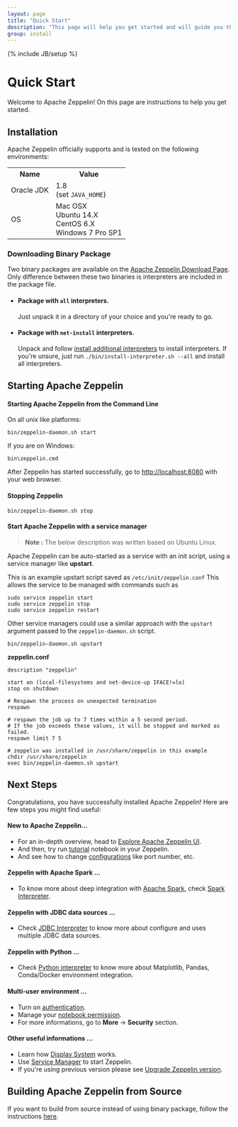 ```yaml
---
layout: page
title: "Quick Start"
description: "This page will help you get started and will guide you through installing Apache Zeppelin and running it in the command line."
group: install
---
```

<!--
Licensed under the Apache License, Version 2.0 (the "License");
you may not use this file except in compliance with the License.
You may obtain a copy of the License at

http://www.apache.org/licenses/LICENSE-2.0

Unless required by applicable law or agreed to in writing, software
distributed under the License is distributed on an "AS IS" BASIS,
WITHOUT WARRANTIES OR CONDITIONS OF ANY KIND, either express or implied.
See the License for the specific language governing permissions and
limitations under the License.
-->
{% include JB/setup %}

# Quick Start

<div id="toc"></div>

Welcome to Apache Zeppelin! On this page are instructions to help you get started.

## Installation

Apache Zeppelin officially supports and is tested on the following environments:

<table class="table-configuration">
  <tr>
    <th>Name</th>
    <th>Value</th>
  </tr>
  <tr>
    <td>Oracle JDK</td>
    <td>1.8 <br /> (set <code>JAVA_HOME</code>)</td>
  </tr>
  <tr>
    <td>OS</td>
    <td>Mac OSX <br /> Ubuntu 14.X <br /> CentOS 6.X <br /> Windows 7 Pro SP1</td>
  </tr>
</table>

### Downloading Binary Package

Two binary packages are available on the [Apache Zeppelin Download Page](http://zeppelin.apache.org/download.html). Only difference between these two binaries is interpreters are included in the package file.

- #### Package with `all` interpreters.

  Just unpack it in a directory of your choice and you're ready to go.

- #### Package with `net-install` interpreters.

  Unpack and follow [install additional interpreters](../manual/interpreterinstallation.html) to install interpreters. If you're unsure, just run `./bin/install-interpreter.sh --all` and install all interpreters.

## Starting Apache Zeppelin

#### Starting Apache Zeppelin from the Command Line

On all unix like platforms:

```
bin/zeppelin-daemon.sh start
```

If you are on Windows:

```
bin\zeppelin.cmd
```

After Zeppelin has started successfully, go to [http://localhost:8080](http://localhost:8080) with your web browser.

#### Stopping Zeppelin

```
bin/zeppelin-daemon.sh stop
```

#### Start Apache Zeppelin with a service manager

> **Note :** The below description was written based on Ubuntu Linux.

Apache Zeppelin can be auto-started as a service with an init script, using a service manager like **upstart**.

This is an example upstart script saved as `/etc/init/zeppelin.conf`
This allows the service to be managed with commands such as

```
sudo service zeppelin start  
sudo service zeppelin stop  
sudo service zeppelin restart
```

Other service managers could use a similar approach with the `upstart` argument passed to the `zeppelin-daemon.sh` script.

```
bin/zeppelin-daemon.sh upstart
```

**zeppelin.conf**

```
description "zeppelin"

start on (local-filesystems and net-device-up IFACE!=lo)
stop on shutdown

# Respawn the process on unexpected termination
respawn

# respawn the job up to 7 times within a 5 second period.
# If the job exceeds these values, it will be stopped and marked as failed.
respawn limit 7 5

# zeppelin was installed in /usr/share/zeppelin in this example
chdir /usr/share/zeppelin
exec bin/zeppelin-daemon.sh upstart
```


## Next Steps

Congratulations, you have successfully installed Apache Zeppelin! Here are few steps you might find useful:

#### New to Apache Zeppelin...
 * For an in-depth overview, head to [Explore Apache Zeppelin UI](../quickstart/explorezeppelinui.html).
 * And then, try run [tutorial](http://localhost:8080/#/notebook/2A94M5J1Z) notebook in your Zeppelin.
 * And see how to change [configurations](./configuration.html) like port number, etc.

#### Zeppelin with Apache Spark ...
 * To know more about deep integration with [Apache Spark](http://spark.apache.org/), check [Spark Interpreter](../interpreter/spark.html).

#### Zeppelin with JDBC data sources ...
 * Check [JDBC Interpreter](../interpreter/jdbc.html) to know more about configure and uses multiple JDBC data sources.

#### Zeppelin with Python ...
 * Check [Python interpreter](../interpreter/python.html) to know more about Matplotlib, Pandas, Conda/Docker environment integration.


#### Multi-user environment ...
 * Turn on [authentication](../security/shiroauthentication.html).
 * Manage your [notebook permission](../security/notebook_authorization.html).
 * For more informations, go to **More** -> **Security** section.

#### Other useful informations ...
 * Learn how [Display System](../displaysystem/basicdisplaysystem.html) works.
 * Use [Service Manager](#start-apache-zeppelin-with-a-service-manager) to start Zeppelin.
 * If you're using previous version please see [Upgrade Zeppelin version](./upgrade.html).


## Building Apache Zeppelin from Source

If you want to build from source instead of using binary package, follow the instructions [here](./build.html).

